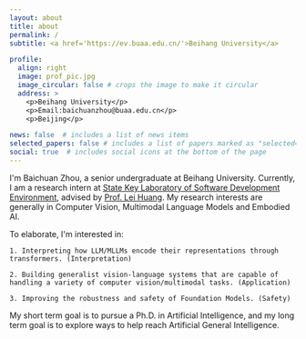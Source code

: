 ```yaml
---
layout: about
title: about
permalink: /
subtitle: <a href='https://ev.buaa.edu.cn/'>Beihang University</a>

profile:
  align: right
  image: prof_pic.jpg
  image_circular: false # crops the image to make it circular
  address: >
    <p>Beihang University</p>
    <p>Email:baichuanzhou@buaa.edu.cn</p>
    <p>Beijing</p>

news: false  # includes a list of news items
selected_papers: false # includes a list of papers marked as "selected={true}"
social: true  # includes social icons at the bottom of the page
---
```


I'm Baichuan Zhou, a senior undergraduate at Beihang University. Currently, I am a research intern at [State Key Laboratory of Software Development Environment](https://ev.buaa.edu.cn/info/1035/1862.htm), advised by [Prof. Lei Huang](https://huangleibuaa.github.io/). My research interests are generally in Computer Vision, Multimodal Language Models and Embodied AI. 

To elaborate, I'm interested in: 

    1. Interpreting how LLM/MLLMs encode their representations through transformers. (Interpretation) 

    2. Building generalist vision-language systems that are capable of handling a variety of computer vision/multimodal tasks. (Application) 

    3. Improving the robustness and safety of Foundation Models. (Safety) 

    
My short term goal is to pursue a Ph.D. in Artificial Intelligence, and my long term goal is to explore ways to help reach Artificial General Intelligence. 



